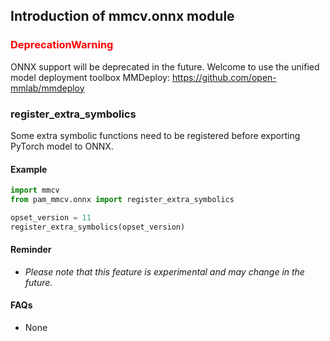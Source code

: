 ## Introduction of mmcv.onnx module

### <span style="color:red">DeprecationWarning</span>

ONNX support will be deprecated in the future.
Welcome to use the unified model deployment toolbox MMDeploy: https://github.com/open-mmlab/mmdeploy

### register_extra_symbolics

Some extra symbolic functions need to be registered before exporting PyTorch model to ONNX.

#### Example

```python
import mmcv
from pam_mmcv.onnx import register_extra_symbolics

opset_version = 11
register_extra_symbolics(opset_version)
```

#### Reminder

- *Please note that this feature is experimental and may change in the future.*

#### FAQs

- None
